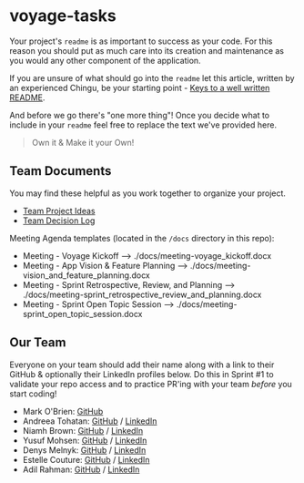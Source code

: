 # voyage-tasks

Your project's `readme` is as important to success as your code. For 
this reason you should put as much care into its creation and maintenance
as you would any other component of the application.

If you are unsure of what should go into the `readme` let this article,
written by an experienced Chingu, be your starting point - 
[Keys to a well written README](https://tinyurl.com/yk3wubft).

And before we go there's "one more thing"! Once you decide what to include
in your `readme` feel free to replace the text we've provided here.

> Own it & Make it your Own!

## Team Documents

You may find these helpful as you work together to organize your project.

- [Team Project Ideas](./docs/team_project_ideas.md)
- [Team Decision Log](./docs/team_decision_log.md)

Meeting Agenda templates (located in the `/docs` directory in this repo):

- Meeting - Voyage Kickoff --> ./docs/meeting-voyage_kickoff.docx
- Meeting - App Vision & Feature Planning --> ./docs/meeting-vision_and_feature_planning.docx
- Meeting - Sprint Retrospective, Review, and Planning --> ./docs/meeting-sprint_retrospective_review_and_planning.docx
- Meeting - Sprint Open Topic Session --> ./docs/meeting-sprint_open_topic_session.docx

## Our Team

Everyone on your team should add their name along with a link to their GitHub
& optionally their LinkedIn profiles below. Do this in Sprint #1 to validate
your repo access and to practice PR'ing with your team *before* you start
coding!

- Mark O'Brien: [GitHub](https://github.com/thenotoriousob)
- Andreea Tohatan: [GitHub](https://github.com/Andreea-A-T) / [LinkedIn](https://linkedin.com/in/andreea-anamaria-tohatan/)
- Niamh Brown: [GitHub](https://github.com/NiamhBrown) / [LinkedIn](https://www.linkedin.com/in/niamh-brown1/)
- Yusuf Mohsen: [GitHub](https://github.com/yusufmohsiin) / [LinkedIn](https://www.linkedin.com/in/yusuf-mohsiin/)
- Denys Melnyk: [GitHub](https://github.com/TheDrakl) / [LinkedIn](https://www.linkedin.com/in/denys-melnyk7/)
- Estelle Couture: [GitHub](https://github.com/Escargotte) / [LinkedIn](https://www.linkedin.com/in/estelle-couture-41422b47/)
- Adil Rahman: [GitHub](https://github.com/adil-rahman1) / [LinkedIn](https://www.linkedin.com/in/adil-rahman1/)

